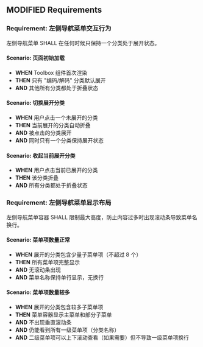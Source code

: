 ## MODIFIED Requirements

### Requirement: 左侧导航菜单交互行为

左侧导航菜单 SHALL 在任何时候只保持一个分类处于展开状态。

#### Scenario: 页面初始加载

- **WHEN** Toolbox 组件首次渲染
- **THEN** 只有 "编码/解码" 分类默认展开
- **AND** 其他所有分类都处于折叠状态

#### Scenario: 切换展开分类

- **WHEN** 用户点击一个未展开的分类
- **THEN** 当前展开的分类自动折叠
- **AND** 被点击的分类展开
- **AND** 同时只有一个分类保持展开状态

#### Scenario: 收起当前展开分类

- **WHEN** 用户点击当前已展开的分类
- **THEN** 该分类折叠
- **AND** 所有分类都处于折叠状态

### Requirement: 左侧导航菜单显示布局

左侧导航菜单容器 SHALL 限制最大高度，防止内容过多时出现滚动条导致菜单名换行。

#### Scenario: 菜单项数量正常

- **WHEN** 展开的分类包含少量子菜单项（不超过 8 个）
- **THEN** 所有菜单项完整显示
- **AND** 无滚动条出现
- **AND** 菜单名称保持单行显示，无换行

#### Scenario: 菜单项数量较多

- **WHEN** 展开的分类包含较多子菜单项
- **THEN** 菜单容器显示主菜单和部分子菜单
- **AND** 不出现垂直滚动条
- **AND** 仍能看到所有一级菜单项（分类名称）
- **AND** 二级菜单项可以上下滚动查看（如果需要）但不导致一级菜单项换行
